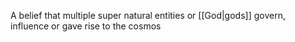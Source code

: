 A belief that multiple super natural entities or [[God|gods]] govern, influence or gave rise to the cosmos